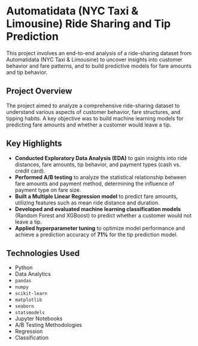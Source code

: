 # Automatidata (NYC Taxi & Limousine) Ride Sharing and Tip Prediction

This project involves an end-to-end analysis of a ride-sharing dataset from Automatidata (NYC Taxi & Limousine) to uncover insights into customer behavior and fare patterns, and to build predictive models for fare amounts and tip behavior.

## Project Overview

The project aimed to analyze a comprehensive ride-sharing dataset to understand various aspects of customer behavior, fare structures, and tipping habits. A key objective was to build machine learning models for predicting fare amounts and whether a customer would leave a tip.

## Key Highlights

* **Conducted Exploratory Data Analysis (EDA)** to gain insights into ride distances, fare amounts, tip behavior, and payment types (cash vs. credit card).
* **Performed A/B testing** to analyze the statistical relationship between fare amounts and payment method, determining the influence of payment type on fare size.
* **Built a Multiple Linear Regression model** to predict fare amounts, utilizing features such as mean ride distance and duration.
* **Developed and evaluated machine learning classification models** (Random Forest and XGBoost) to predict whether a customer would not leave a tip.
* **Applied hyperparameter tuning** to optimize model performance and achieve a prediction accuracy of **71%** for the tip prediction model.

## Technologies Used

* Python
* Data Analytics
* `pandas`
* `numpy`
* `scikit-learn`
* `matplotlib`
* `seaborn`
* `statsmodels`
* Jupyter Notebooks
* A/B Testing Methodologies
* Regression
* Classification
